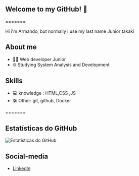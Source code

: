 ## Welcome to my GitHub! 👋

=======

Hi i'm Armando, but normally i use my last name Junior takaki

## About me

- 👨‍💻 Web developer Junior
- 🌐 Studying System Analysis and Development
  
## Skills

- 💻 knowledge : HTML,CSS ,JS
- 🛠️ Other: git, github, Docker

=======

## Estatísticas do GitHub

![Estatísticas do GitHub](https://github-readme-stats.vercel.app/api?username=JuniorTakaki&show_icons=true&hide_border=true&theme=dark)


## Social-media 

- [LinkedIn](https://www.linkedin.com/in/junior-takaki/)




